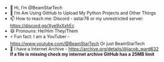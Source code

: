 - 👋 Hi, I’m @BeamStarTech
- 👀 I’m Am Using GitHub to Upload My Python Projects and Other Things
- 📫 How to reach me: Discord - astar76 or my unrestricted server: https://discord.gg/Xye9xXxhEc
- 😄 Pronouns: He/Him They/Them
- ⚡ Fun fact: I am a YouTuber - https://www.youtube.com/@BeamStarTech Or just BeamStarTech
- 📁 I have a Internet Archive - https://archive.org/details/@jacob_ward632
**If a file is missing check my internet archive GitHub has a 25MB limit**
